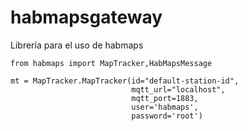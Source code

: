 # habmapsgateway

Librería para el uso de habmaps


```
from habmaps import MapTracker,HabMapsMessage

mt = MapTracker.MapTracker(id="default-station-id",
                           mqtt_url="localhost",
                           mqtt_port=1883,
                           user='habmaps',
                           password='root')
```